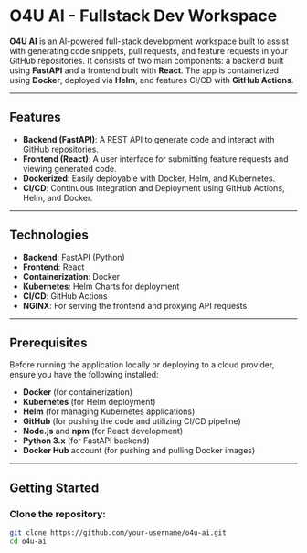# O4U AI - Fullstack Dev Workspace

**O4U AI** is an AI-powered full-stack development workspace built to assist with generating code snippets, pull requests, and feature requests in your GitHub repositories. It consists of two main components: a backend built using **FastAPI** and a frontend built with **React**. The app is containerized using **Docker**, deployed via **Helm**, and features CI/CD with **GitHub Actions**.

---

## Features

- **Backend (FastAPI)**: A REST API to generate code and interact with GitHub repositories.
- **Frontend (React)**: A user interface for submitting feature requests and viewing generated code.
- **Dockerized**: Easily deployable with Docker, Helm, and Kubernetes.
- **CI/CD**: Continuous Integration and Deployment using GitHub Actions, Helm, and Docker.

---

## Technologies

- **Backend**: FastAPI (Python)
- **Frontend**: React
- **Containerization**: Docker
- **Kubernetes**: Helm Charts for deployment
- **CI/CD**: GitHub Actions
- **NGINX**: For serving the frontend and proxying API requests

---

## Prerequisites

Before running the application locally or deploying to a cloud provider, ensure you have the following installed:

- **Docker** (for containerization)
- **Kubernetes** (for Helm deployment)
- **Helm** (for managing Kubernetes applications)
- **GitHub** (for pushing the code and utilizing CI/CD pipeline)
- **Node.js** and **npm** (for React development)
- **Python 3.x** (for FastAPI backend)
- **Docker Hub** account (for pushing and pulling Docker images)

---

## Getting Started

### Clone the repository:

```bash
git clone https://github.com/your-username/o4u-ai.git
cd o4u-ai
